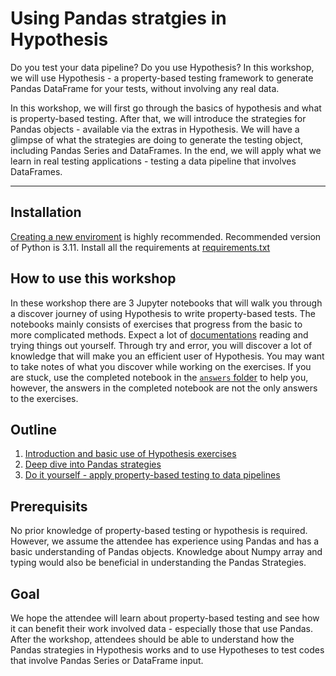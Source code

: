 # Using Pandas stratgies in Hypothesis

Do you test your data pipeline? Do you use Hypothesis? In this workshop, we will use Hypothesis - a property-based testing framework to generate Pandas DataFrame for your tests, without involving any real data.

In this workshop, we will first go through the basics of hypothesis and what is property-based testing. After that, we will introduce the strategies for Pandas objects - available via the extras in Hypothesis. We will have a glimpse of what the strategies are doing to generate the testing object, including Pandas Series and DataFrames. In the end, we will apply what we learn in real testing applications - testing a data pipeline that involves DataFrames.

---

## Installation

[Creating a new enviroment](https://docs.python.org/3/library/venv.html) is highly recommended. Recommended version of Python is 3.11. Install all the requirements at [requirements.txt](requirements.txt)

## How to use this workshop

In these workshop there are 3 Jupyter notebooks that will walk you through a discover journey of using Hypothesis to write property-based tests. The notebooks mainly consists of exercises that progress from the basic to more complicated methods. Expect a lot of [documentations](https://hypothesis.readthedocs.io/en/latest/index.html) reading and trying things out yourself. Through try and error, you will discover a lot of knowledge that will make you an efficient user of Hypothesis. You may want to take notes of what you discover while working on the exercises. If you are stuck, use the completed notebook in the [`answers` folder](/answers) to help you, however, the answers in the completed notebook are not the only answers to the exercises.

## Outline

1. [Introduction and basic use of Hypothesis exercises](01_Hypothesis_basics.ipynb)
2. [Deep dive into Pandas strategies](02_Hypotheses_with_pandas.ipynb)
3. [Do it yourself - apply property-based testing to data pipelines](03_final_project.ipynb)

## Prerequisits

No prior knowledge of property-based testing or hypothesis is required. However, we assume the attendee has experience using Pandas and has a basic understanding of Pandas objects. Knowledge about Numpy array and typing would also be beneficial in understanding the Pandas Strategies.

## Goal

We hope the attendee will learn about property-based testing and see how it can benefit their work involved data - especially those that use Pandas. After the workshop, attendees should be able to understand how the Pandas strategies in Hypothesis works and to use Hypotheses to test codes that involve Pandas Series or DataFrame input.